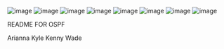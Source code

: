![image](https://github.com/oslabs-beta/Komodo/assets/112911565/f2eb4dbf-3c1c-40c5-86d0-0dd7967458dc)
![image](https://github.com/oslabs-beta/Komodo/assets/112911565/02369bd0-1de9-48e3-af3d-08e2b676955e)
![image](https://github.com/oslabs-beta/Komodo/assets/112911565/f83a68ce-183f-4265-b326-4defeaa1fd09)
![image](https://github.com/oslabs-beta/Komodo/assets/112911565/4d06b138-ca4e-40a3-83ba-41cf66c83005)
![image](https://github.com/oslabs-beta/Komodo/assets/112911565/687e83d4-c644-41d9-a6f6-dae2c870573f)
![image](https://github.com/oslabs-beta/Komodo/assets/112911565/5142df33-1fa8-426b-8133-dea7579a8fde)
![image](https://github.com/oslabs-beta/Komodo/assets/112911565/8d586a20-cb64-4990-8b6d-a253602ff41c)
![image](https://github.com/oslabs-beta/Komodo/assets/112911565/a17f650c-3b6d-48cc-bcbd-3db72946f4b5)


README FOR OSPF

Arianna Kyle Kenny Wade
